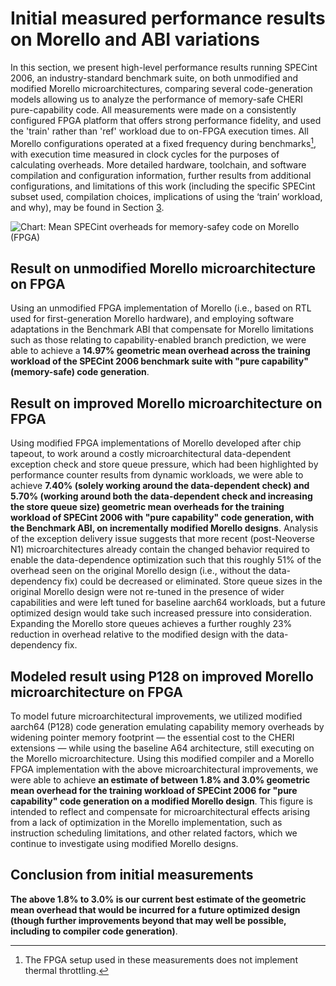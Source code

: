 # Initial measured performance results on Morello and ABI variations

In this section, we present high-level performance results running SPECint
2006, an industry-standard benchmark suite, on both unmodified and modified
Morello microarchitectures, comparing several code-generation models allowing
us to analyze the performance of memory-safe CHERI pure-capability code.
All measurements were made on a consistently configured FPGA platform that
offers strong performance fidelity, and used the 'train' rather than 'ref'
workload due to on-FPGA execution times.
All Morello configurations operated at a fixed frequency during
benchmarks[^1], with execution time measured in clock cycles for the purposes
of calculating overheads.
More detailed hardware, toolchain, and software compilation and configuration
information, further results from additional configurations, and limitations
of this work (including the specific SPECint subset used, compilation choices,
implications of using the ‘train’ workload, and why), may be found in Section
[3](../performance-methodology/).

![Chart: Mean SPECint overheads for memory-safey code on Morello
  (FPGA)](specint-overhead-summary.svg)

## Result on unmodified Morello microarchitecture on FPGA

Using an unmodified FPGA implementation of Morello (i.e., based on RTL used
for first-generation Morello hardware), and employing software adaptations in
the Benchmark ABI that compensate for Morello limitations such as those
relating to capability-enabled branch prediction, we were able to achieve a
**14.97% geometric mean overhead across the training workload of the SPECint
2006 benchmark suite with "pure capability" (memory-safe) code generation**.

## Result on improved Morello microarchitecture on FPGA

Using modified FPGA implementations of Morello developed after chip tapeout,
to work around a costly microarchitectural data-dependent exception check and
store queue pressure, which had been highlighted by performance counter results
from dynamic workloads, we were able to achieve **7.40% (solely working around
the data-dependent check) and 5.70% (working around both the data-dependent
check and increasing the store queue size) geometric mean overheads for the
training workload of SPECint 2006 with "pure capability" code generation, with
the Benchmark ABI, on incrementally modified Morello designs**.
Analysis of the exception delivery issue suggests that more recent
(post-Neoverse N1) microarchitectures already contain the changed behavior
required to enable the data-dependence optimization such that this roughly 51%
of the overhead seen on the original Morello design (i.e., without the
data-dependency fix) could be decreased or eliminated.
Store queue sizes in the original Morello design were not re-tuned in the
presence of wider capabilities and were left tuned for baseline aarch64
workloads, but a future optimized design would take such increased pressure
into consideration.
Expanding the Morello store queues achieves a further roughly 23% reduction in
overhead relative to the modified design with the data-dependency fix.

## Modeled result using P128 on improved Morello microarchitecture on FPGA

To model future microarchitectural improvements, we utilized modified aarch64
(P128) code generation emulating capability memory overheads by widening
pointer memory footprint &mdash; the essential cost to the CHERI extensions
&mdash; while using the baseline A64 architecture, still executing on the
Morello microarchitecture.
Using this modified compiler and a Morello FPGA implementation with the above
microarchitectural improvements, we were able to achieve **an estimate of
between 1.8% and 3.0% geometric mean overhead for the training workload of
SPECint 2006 for "pure capability" code generation on a modified Morello
design**.
This figure is intended to reflect and compensate for microarchitectural
effects arising from a lack of optimization in the Morello implementation,
such as instruction scheduling limitations, and other related factors, which we
continue to investigate using modified Morello designs.

## Conclusion from initial measurements

**The above 1.8% to 3.0% is our current best estimate of the geometric mean
overhead that would be incurred for a future optimized design (though further
improvements beyond that may well be possible, including to compiler code
generation)**.

[^1]: The FPGA setup used in these measurements does not implement thermal
throttling.

